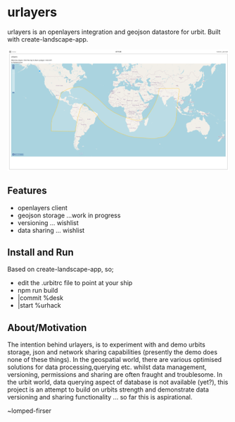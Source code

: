 urlayers
========

urlayers is an openlayers integration and geojson datastore for urbit. Built with create-landscape-app.

<img src="/screens/urlayers.png" >

## Features

* openlayers client 
* geojson storage ...work in progress
* versioning ... wishlist
* data sharing ... wishlist

## Install and Run

Based on create-landscape-app, so;

* edit the .urbitrc file to point at your ship
* npm run build
* |commit %desk
* |start %urhack

## About/Motivation

The intention behind urlayers, is to experiment with and demo urbits storage, json and network sharing capabilities (presently the demo does none of these things).  In the geospatial world, there are various optimised solutions for data processing,querying etc. whilst data management, versioning, permissions and sharing are often fraught and troublesome.  In the urbit world, data querying aspect of database is not available (yet?), this project is an attempt to build on urbits strength and demonstrate data versioning and sharing functionality ... so far this is aspirational.

~lomped-firser
